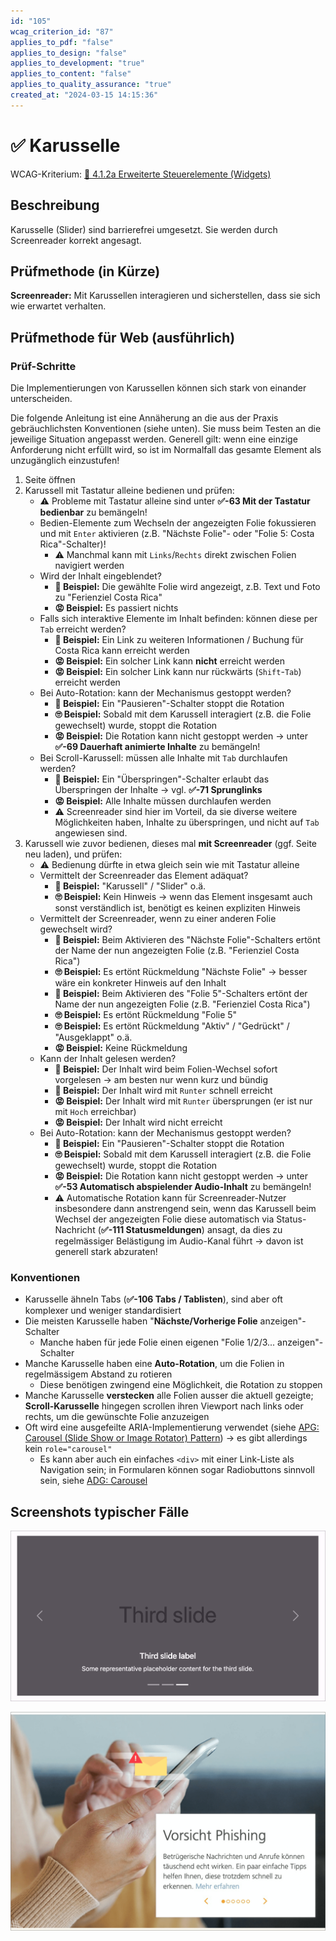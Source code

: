 ```yaml
---
id: "105"
wcag_criterion_id: "87"
applies_to_pdf: "false"
applies_to_design: "false"
applies_to_development: "true"
applies_to_content: "false"
applies_to_quality_assurance: "true"
created_at: "2024-03-15 14:15:36"
---
```


# ✅ Karusselle

WCAG-Kriterium: [📜 4.1.2a Erweiterte Steuerelemente (Widgets)](..)

## Beschreibung

Karusselle (Slider) sind barrierefrei umgesetzt. Sie werden durch Screenreader korrekt angesagt.

## Prüfmethode (in Kürze)

**Screenreader:** Mit Karussellen interagieren und sicherstellen, dass sie sich wie erwartet verhalten.

## Prüfmethode für Web (ausführlich)

### Prüf-Schritte

Die Implementierungen von Karussellen können sich stark von einander unterscheiden.

Die folgende Anleitung ist eine Annäherung an die aus der Praxis gebräuchlichsten Konventionen (siehe unten). Sie muss beim Testen an die jeweilige Situation angepasst werden. Generell gilt: wenn eine einzige Anforderung nicht erfüllt wird, so ist im Normalfall das gesamte Element als unzugänglich einzustufen!

1. Seite öffnen
1. Karussell mit Tastatur alleine bedienen und prüfen:
    - ⚠️ Probleme mit Tastatur alleine sind unter **✅-63 Mit der Tastatur bedienbar** zu bemängeln!
    - Bedien-Elemente zum Wechseln der angezeigten Folie fokussieren und mit `Enter` aktivieren (z.B. "Nächste Folie"- oder "Folie 5: Costa Rica"-Schalter)!
        - ⚠️ Manchmal kann mit `Links`/`Rechts` direkt zwischen Folien navigiert werden
    - Wird der Inhalt eingeblendet?
        - **🙂 Beispiel:** Die gewählte Folie wird angezeigt, z.B. Text und Foto zu "Ferienziel Costa Rica"
        - **😡 Beispiel:** Es passiert nichts
    - Falls sich interaktive Elemente im Inhalt befinden: können diese per `Tab` erreicht werden?
        - **🙂 Beispiel:** Ein Link zu weiteren Informationen / Buchung für Costa Rica kann erreicht werden
        - **😡 Beispiel:** Ein solcher Link kann **nicht** erreicht werden
        - **😡 Beispiel:** Ein solcher Link kann nur rückwärts (`Shift`-`Tab`) erreicht werden
    - Bei Auto-Rotation: kann der Mechanismus gestoppt werden?
        - **🙂 Beispiel:** Ein "Pausieren"-Schalter stoppt die Rotation
        - **🙄 Beispiel:** Sobald mit dem Karussell interagiert (z.B. die Folie gewechselt) wurde, stoppt die Rotation
        - **😡 Beispiel:** Die Rotation kann nicht gestoppt werden → unter **✅-69 Dauerhaft animierte Inhalte** zu bemängeln!
    - Bei Scroll-Karussell: müssen alle Inhalte mit `Tab` durchlaufen werden?
        - **🙂 Beispiel:** Ein "Überspringen"-Schalter erlaubt das Überspringen der Inhalte → vgl. **✅-71 Sprunglinks**
        - **😡 Beispiel:** Alle Inhalte müssen durchlaufen werden
        - ⚠️ Screenreader sind hier im Vorteil, da sie diverse weitere Möglichkeiten haben, Inhalte zu überspringen, und nicht auf `Tab` angewiesen sind.
1. Karussell wie zuvor bedienen, dieses mal **mit Screenreader** (ggf. Seite neu laden), und prüfen:
    - ⚠️ Bedienung dürfte in etwa gleich sein wie mit Tastatur alleine
    - Vermittelt der Screenreader das Element adäquat?
        - **🙂 Beispiel:** "Karussell" / "Slider" o.ä.
        - **🙄 Beispiel:** Kein Hinweis → wenn das Element insgesamt auch sonst verständlich ist, benötigt es keinen expliziten Hinweis
    - Vermittelt der Screenreader, wenn zu einer anderen Folie gewechselt wird?
        - **🙂 Beispiel:** Beim Aktivieren des "Nächste Folie"-Schalters ertönt der Name der nun angezeigten Folie (z.B. "Ferienziel Costa Rica")
        - **🙄 Beispiel:** Es ertönt Rückmeldung "Nächste Folie" → besser wäre ein konkreter Hinweis auf den Inhalt
        - **🙂 Beispiel:** Beim Aktivieren des "Folie 5"-Schalters ertönt der Name der nun angezeigten Folie (z.B. "Ferienziel Costa Rica")
        - **🙄 Beispiel:** Es ertönt Rückmeldung "Folie 5"
        - **🙄 Beispiel:** Es ertönt Rückmeldung "Aktiv" / "Gedrückt" / "Ausgeklappt" o.ä.
        - **😡 Beispiel:** Keine Rückmeldung
    - Kann der Inhalt gelesen werden?
        - **🙂 Beispiel:** Der Inhalt wird beim Folien-Wechsel sofort vorgelesen → am besten nur wenn kurz und bündig
        - **🙂 Beispiel:** Der Inhalt wird mit `Runter` schnell erreicht
        - **😡 Beispiel:** Der Inhalt wird mit `Runter` übersprungen (er ist nur mit `Hoch` erreichbar)
        - **😡 Beispiel:** Der Inhalt wird nicht erreicht
    - Bei Auto-Rotation: kann der Mechanismus gestoppt werden?
        - **🙂 Beispiel:** Ein "Pausieren"-Schalter stoppt die Rotation
        - **🙄 Beispiel:** Sobald mit dem Karussell interagiert (z.B. die Folie gewechselt) wurde, stoppt die Rotation
        - **😡 Beispiel:** Die Rotation kann nicht gestoppt werden → unter **✅-53 Automatisch abspielender Audio-Inhalt** zu bemängeln!
        - ⚠️ Automatische Rotation kann für Screenreader-Nutzer insbesondere dann anstrengend sein, wenn das Karussell beim Wechsel der angezeigten Folie diese automatisch via Status-Nachricht (**✅-111 Statusmeldungen**) ansagt, da dies zu regelmässiger Belästigung im Audio-Kanal führt → davon ist generell stark abzuraten!

### Konventionen

- Karusselle ähneln Tabs (**✅-106 Tabs / Tablisten**), sind aber oft komplexer und weniger standardisiert
- Die meisten Karusselle haben "**Nächste/Vorherige Folie** anzeigen"-Schalter
    - Manche haben für jede Folie einen eigenen "Folie 1/2/3... anzeigen"-Schalter
- Manche Karusselle haben eine **Auto-Rotation**, um die Folien in regelmässigem Abstand zu rotieren
    - Diese benötigen zwingend eine Möglichkeit, die Rotation zu stoppen
- Manche Karusselle **verstecken** alle Folien ausser die aktuell gezeigte; **Scroll-Karusselle** hingegen scrollen ihren Viewport nach links oder rechts, um die gewünschte Folie anzuzeigen
- Oft wird eine ausgefeilte ARIA-Implementierung verwendet (siehe [APG: Carousel (Slide Show or Image Rotator) Pattern](https://www.w3.org/WAI/ARIA/apg/patterns/carousel/)) → es gibt allerdings kein `role="carousel"`
    - Es kann aber auch ein einfaches `<div>` mit einer Link-Liste als Navigation sein; in Formularen können sogar Radiobuttons sinnvoll sein, siehe [ADG: Carousel](https://www.accessibility-developer-guide.com/examples/widgets/carousel/)

## Screenshots typischer Fälle

![Bootstrap Carousel](images/bootstrap-carousel.png)

![Viseca Karussell](images/viseca-karussell.png)